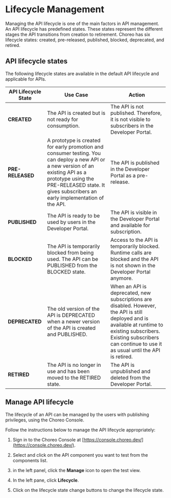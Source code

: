 # Lifecycle Management

Managing the API lifecycle is one of the main factors in API management. An API lifecycle has predefined states. These states represent the different stages the API transitions from creation to retirement. Choreo has six lifecycle states: created, pre-released, published, blocked, deprecated, and retired.

## API lifecycle states

The following lifecycle states are available in the default API lifecycle and applicable for APIs.

|   **API Lifecycle State** |   **Use Case** |   **Action**  |
|-----------------------|------------|-----------|
|   **CREATED**         | The API is created but is not ready for consumption.| The API is not published. Therefore, it is not visible to subscribers in the Developer Portal.|
|   **PRE-RELEASED**      | A prototype is created for early promotion and consumer testing. You can deploy a new API or a new version of an existing API as a prototype using the PRE-RELEASED state. It gives subscribers an early implementation of the API.|The API is published in the Developer Portal as a pre-release.|
|   **PUBLISHED**       | The API is ready to be used by users in the Developer Portal.| The API is visible in the Developer Portal and available for subscription.|
|   **BLOCKED**         | The API is temporarily blocked from being used. The API can be PUBLISHED from the BLOCKED state.| Access to the API is temporarily blocked. Runtime calls are blocked and the API is not shown in the Developer Portal anymore.|
|   **DEPRECATED**      | The old version of the API is DEPRECATED when a newer version of the API is created and PUBLISHED.| When an API is deprecated, new subscriptions are disabled. However, the API is still deployed and is available at runtime to existing subscribers. Existing subscribers can continue to use it as usual until the API is retired.|
|   **RETIRED**         | The API is no longer in use and has been moved to the RETIRED state.| The API is unpublished and deleted from the Developer Portal.|

## Manage API lifecycle

The lifecycle of an API can be managed by the users with publishing privileges, using the Choreo Console. 

Follow the instructions below to manage the API lifecycle appropriately:

1. Sign in to the Choreo Console at [https://console.choreo.dev/](https://console.choreo.dev/).

2. Select and click on the API component you want to test from the components list. 

3. in the left panel, click the **Manage** icon to open the test view.

4. In the left pane, click **Lifecycle**.

5. Click on the lifecycle state change buttons to change the lifecycle state.
